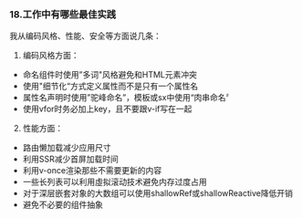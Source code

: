 ### 18.工作中有哪些最佳实践

我从编码风格、性能、安全等方面说几条：

1. 编码风格方面：

- ﻿命名组件时使用”多词"风格避免和HTML元素冲突
- ﻿使用"细节化“方式定义属性而不是只有一个属性名
- ﻿属性名声明时使用”驼峰命名”，模板或sx中使用“肉串命名〞
- ﻿使用vfor时务必加上key，且不要跟v-if写在一起

2. 性能方面：

- ﻿路由懒加载减少应用尺寸
- 利用SSR减少首屏加载时间
- ﻿利用v-once渲染那些不需要更新的内容
- ﻿一些长列表可以利用虛拟滚动技术避免内存过度占用
- ﻿对于深层嵌套对象的大数组可以使用shallowRef或shallowReactive降低开销
- ﻿避免不必要的组件抽象